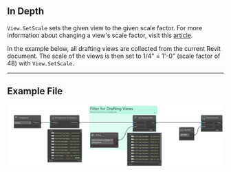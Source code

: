 ## In Depth
`View.SetScale` sets the given view to the given scale factor. For more information about changing a view's scale factor, visit this [article](https://help.autodesk.com/view/RVTLT/2024/ENU/?guid=GUID-D5DCF485-C943-4F01-93FB-1E6CA88050A7).

In the example below, all drafting views are collected from the current Revit document. The scale of the views is then set to 1/4" = 1'-0" (scale factor of 48) with `View.SetScale`.
___
## Example File

![View.SetScale](./Revit.Elements.Views.View.SetScale_img.jpg)